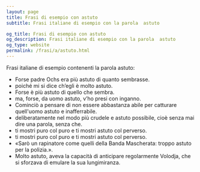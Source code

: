 ```yaml
---
layout: page
title: Frasi di esempio con astuto 
subtitle: Frasi italiane di esempio con la parola  astuto

og_title: Frasi di esempio con astuto 
og_description: Frasi italiane di esempio con la parola  astuto
og_type: website
permalink: /frasi/a/astuto.html
---
```


Frasi italiane di esempio contenenti la parola astuto:


- Forse padre Ochs era più astuto di quanto sembrasse.
- poiché mi si dice ch’egli è molto astuto.
- Forse è più astuto di quello che sembra.
- ma, forse, da uomo astuto, v’ho presi con inganno.
- Cominciò a pensare di non essere abbastanza abile per catturare quell'uomo astuto e inafferrabile.
- deliberatamente nel modo più crudele e astuto possibile, cioè senza mai dire una parola, senza che.
- ti mostri puro col puro e ti mostri astuto col perverso.
- ti mostri puro col puro e ti mostri astuto col perverso.
- «Sarò un rapinatore come quelli della Banda Mascherata: troppo astuto per la polizia.».
- Molto astuto, aveva la capacità di anticipare regolarmente Volodja, che si sforzava di emulare la sua lungimiranza.
